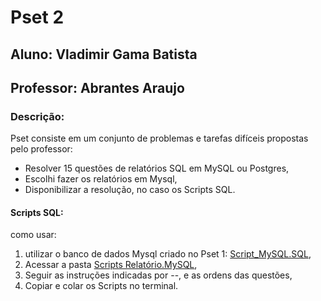 # Pset 2
## Aluno: Vladimir Gama Batista
## Professor: Abrantes Araujo
### Descrição:
Pset consiste em um conjunto de problemas e tarefas difíceis propostas pelo professor:
* Resolver 15 questões de relatórios SQL em MySQL ou Postgres,
* Escolhi fazer os relatórios em Mysql,
* Disponibilizar a resolução, no caso os Scripts SQL.

#### Scripts SQL:
como usar:
1. utilizar o banco de dados Mysql criado no Pset 1: [Script_MySQL.SQL](<https://github.com/VladimirGB1/uvv_bd_1_cc1m/blob/main/Pset%201/Script_MySQL.SQL>),
2. Acessar a pasta [Scripts Relatório.MySQL](<https://github.com/VladimirGB1/uvv_bd_1_cc1m/blob/main/Pset%202/Script_MySQL2.SQL>),
3. Seguir as instruções indicadas por --, e as ordens das questões,
4. Copiar e colar os Scripts no terminal.
